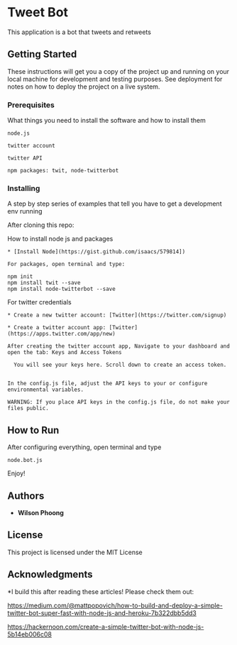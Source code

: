 # Tweet Bot

This application is a bot that tweets and retweets

## Getting Started

These instructions will get you a copy of the project up and running on your local machine for development and testing purposes. See deployment for notes on how to deploy the project on a live system.

### Prerequisites

What things you need to install the software and how to install them

```
node.js

twitter account

twitter API

npm packages: twit, node-twitterbot
```

### Installing

A step by step series of examples that tell you have to get a development env running

After cloning this repo:


How to install node js and packages

```
* [Install Node](https://gist.github.com/isaacs/579814])

For packages, open terminal and type:

npm init
npm install twit --save
npm install node-twitterbot --save

```

For twitter credentials

```
* Create a new twitter account: [Twitter](https://twitter.com/signup)

* Create a twitter account app: [Twitter](https://apps.twitter.com/app/new)

After creating the twitter account app, Navigate to your dashboard and open the tab: Keys and Access Tokens
  
  You will see your keys here. Scroll down to create an access token.


In the config.js file, adjust the API keys to your or configure environmental variables. 

WARNING: If you place API keys in the config.js file, do not make your files public.

```

## How to Run

After configuring everything, open terminal and type

```
node.bot.js
```

Enjoy!


## Authors

* **Wilson Phoong**

## License

This project is licensed under the MIT License

## Acknowledgments

*I build this after reading these articles! Please check them out:

https://medium.com/@mattpopovich/how-to-build-and-deploy-a-simple-twitter-bot-super-fast-with-node-js-and-heroku-7b322dbb5dd3

https://hackernoon.com/create-a-simple-twitter-bot-with-node-js-5b14eb006c08
